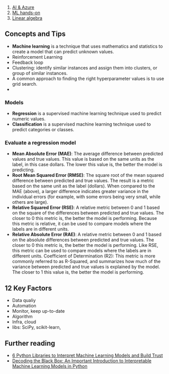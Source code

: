 1. [AI & Azure](ai_azure.md)
1. [ML hands-on](ml_handson.md)
1. [Linear algebra](linear_algebra.md)

## Concepts and Tips
* **Machine learning** is a technique that uses mathematics and statistics to create a model that can predict unknown values.
* Reinforcement Learning
* Feedback loop
* Clustering: identify similar instances and assign them into clusters, or group of similar instances. 
* A common approach to finding the right hyperparameter values is to use grid search.
*
### Models
* **Regression** is a supervised machine learning technique used to predict numeric values. 
* **Classification** is a supervised machine learning technique used to predict categories or classes.


### Evaluate a regression model
* **Mean Absolute Error (MAE)**: The average difference between predicted values and true values. This value is based on the same units as the label, in this case dollars. The lower this value is, the better the model is predicting.
* **Root Mean Squared Error (RMSE)**: The square root of the mean squared difference between predicted and true values. The result is a metric based on the same unit as the label (dollars). When compared to the MAE (above), a larger difference indicates greater variance in the individual errors (for example, with some errors being very small, while others are large).
* **Relative Squared Error (RSE)**: A relative metric between 0 and 1 based on the square of the differences between predicted and true values. The closer to 0 this metric is, the better the model is performing. Because this metric is relative, it can be used to compare models where the labels are in different units.
* **Relative Absolute Error (RAE)**: A relative metric between 0 and 1 based on the absolute differences between predicted and true values. The closer to 0 this metric is, the better the model is performing. Like RSE, this metric can be used to compare models where the labels are in different units.
Coefficient of Determination (R2): This metric is more commonly referred to as R-Squared, and summarizes how much of the variance between predicted and true values is explained by the model. The closer to 1 this value is, the better the model is performing.

## 12 Key Factors
* Data qualiy
* Automation
* Monitor, keep up-to-date
* Algorithm
* Infra, cloud
* libs: SciPy, scikit-learn, 

## Further reading
* [6 Python Libraries to Interpret Machine Learning Models and Build Trust](https://www.analyticsvidhya.com/blog/2020/03/6-python-libraries-interpret-machine-learning-models/)
* [Decoding the Black Box: An Important Introduction to Interpretable Machine Learning Models in Python](https://www.analyticsvidhya.com/blog/2019/08/decoding-black-box-step-by-step-guide-interpretable-machine-learning-models-python/?utm_source=blog&utm_medium=6-python-libraries-interpret-machine-learning-models)

